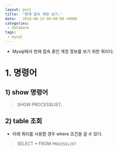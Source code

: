 ```yaml
---
layout: post
title:  "현재 접속 계정 보기."
date:   2018-08-23 00:00:00 +0900
categories:
 - database
tags: 
 - mysql
---
```


- Mysql에서 현재 접속 중인 계정 정보를 보기 위한 쿼리다.

# 1. 명령어
## 1) show 명령어

> SHOW PROCESSLIST;

## 2) table 조회
- 아래 쿼리를 사용할 경우 where 조건을 걸 수 있다.
> SELECT * FROM `PROCESSLIST`

